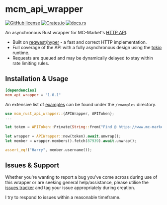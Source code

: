 # mcm_api_wrapper
[![GitHub license](https://img.shields.io/badge/license-MIT-007ec6)](https://github.com/Majored/rs-mcm-api-wrapper/blob/main/LICENSE)
[![Crates.io](https://img.shields.io/crates/v/mcm_api_wrapper)](https://crates.io/crates/mcm_api_wrapper)
[![docs.rs](https://img.shields.io/docsrs/mcm_api_wrapper)](https://docs.rs/mcm_api_wrapper/)

An asynchronous Rust wrapper for MC-Market's [HTTP API](https://www.mc-market.org/wiki/ultimate-api/).

- Built on [reqwest](https://github.com/seanmonstar/reqwest)/[hyper](https://github.com/hyperium/hyper) - a fast and correct HTTP implementation.
- Full coverage of the API with a fully asynchronous design using the [tokio](https://github.com/tokio-rs/tokio) runtime.
- Requests are queued and may be dynamically delayed to stay within rate limiting rules.

## Installation & Usage

```toml
[dependencies]
mcm_api_wrapper = "1.0.1"
```

An extensive list of [examples](https://github.com/Majored/rs-mcm-api-wrapper/tree/main/examples) can be found under the `/examples` directory.

```Rust
use mcm_rust_api_wrapper::{APIWrapper, APIToken};
...

let token = APIToken::Private(String::from("Find @ https://www.mc-market.org/account/api"));
    
let wrapper = APIWrapper::new(token).await.unwrap();
let member = wrapper.members().fetch(87939).await.unwrap();

assert_eq!("Harry", member.username());
```

## Issues & Support
Whether you're wanting to report a bug you've come across during use of this wrapper or are seeking general help/assistance, please utilise the [issues tracker](https://github.com/Majored/rs-mcm-api-wrapper/issues) and tag your issue appropriately during creation.

I try to respond to issues within a reasonable timeframe.
